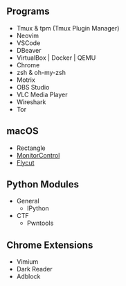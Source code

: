 ## Programs

- Tmux & tpm (Tmux Plugin Manager)
- Neovim
- VSCode
- DBeaver
- VirtualBox | Docker | QEMU
- Chrome
- zsh & oh-my-zsh
- Motrix
- OBS Studio
- VLC Media Player
- Wireshark
- Tor

## macOS

- Rectangle
- [MonitorControl](https://github.com/MonitorControl/MonitorControl)
- [Flycut](https://github.com/TermiT/Flycut)

## Python Modules

- General
  - IPython
- CTF
  - Pwntools

## Chrome Extensions

- Vimium
- Dark Reader
- Adblock

